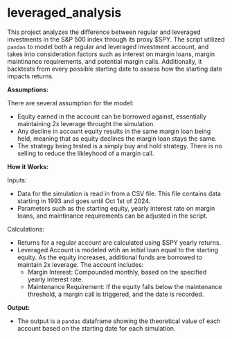 # leveraged_analysis

This project analyzes the difference between regular and leveraged investments in the S&P 500 index through its proxy $SPY. The script utilized `pandas` to model both a regular and leveraged investment account, and takes into consideration factors such as interest on margin loans, margin maintinance requirements, and potential margin calls. Additionally, it backtests from every possible starting date to assess how the starting date impacts returns.

**Assumptions:**

There are several assumption for the model:
- Equity earned in the account can be borrowed against, essentially maintaining 2x leverage throught the simulation.
- Any decline in account equity results in the same margin loan being held, meaning that as equity declines the margin loan stays the same.
- The strategy being tested is a simply buy and hold strategy. There is no selling to reduce the likleyhood of a margin call.

**How it Works:**

Inputs:
- Data for the simulation is read in from a CSV file. This file contains data starting in 1993 and goes until Oct 1st of 2024.
- Parameters such as the starting equity, yearly interest rate on margin loans, and maintinance requirements can be adjusted in the script.

Calculations:
- Returns for a regular account are calculated using $SPY yearly returns.
- Leveraged Account is modeled wtih an initial loan equal to the starting equity. As the equity increases, additional funds are borrowed to maintain 2x leverage. The account includes:
  - Margin Interest: Compounded monthly, based on the specified yearly interest rate.
  - Maintenance Requirement: If the equity falls below the maintenance threshold, a margin call is triggered, and the date is recorded.
 
**Output:**
- The output is a `pandas` dataframe showing the theoretical value of each account based on the starting date for each simulation.
